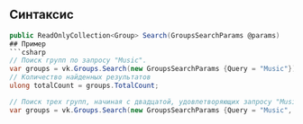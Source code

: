 ## Синтаксис
``` csharp
public ReadOnlyCollection<Group> Search(GroupsSearchParams @params)
## Пример
```csharp
// Поиск групп по запросу "Music".
var groups = vk.Groups.Search(new GroupsSearchParams {Query = "Music"});
// Количество найденных результатов
ulong totalCount = groups.TotalCount;

// Поиск трех групп, начиная с двадцатой, удовлетворяющих запросу "Music".
var groups = vk.Groups.Search(new GroupsSearchParams {Query = "Music", Offset = 20, Count = 3});


